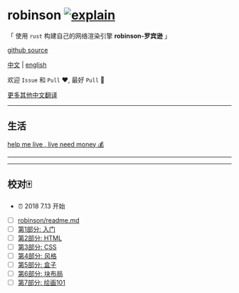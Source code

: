 # robinson [![explain](http://llever.com/explain.svg)](https://github.com/chinanf-boy/Source-Explain)

「 使用 `rust` 构建自己的网络渲染引擎 **robinson-罗宾逊** 」


[github source](https://github.com/mbrubeck/robinson)

[中文](./readme.md) | [english](http://limpet.net/mbrubeck/2014/08/08/toy-layout-engine-1.html)

欢迎 `Issue` 和 `Pull` ❤️, 最好 `Pull` 👏

[更多其他中文翻译](https://github.com/chinanf-boy/chinese-translate-list)

---

## 生活

[help me live , live need money 💰](https://github.com/chinanf-boy/live-need-money)

---

<!-- START doctoc -->
<!-- END doctoc -->

---

## 校对🀄️

- ⏰ 2018 7.13 开始

-   [ ] [robinson/readme.md](README.zh.md)
-   [ ] [第1部分: 入门](0.zh.md)
-   [ ] [第2部分: HTML](1.zh.md)
-   [ ] [第3部分: CSS](2.zh.md)
-   [ ] [第4部分: 风格](3.zh.md)
-   [ ] [第5部分: 盒子](4.zh.md)
-   [ ] [第6部分: 块布局](5.zh.md)
-   [ ] [第7部分: 绘画101](6.zh.md)